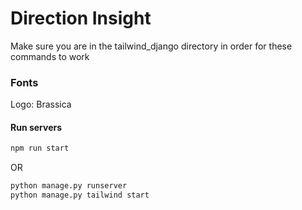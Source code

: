 # Direction Insight

Make sure you are in the tailwind_django directory in order for these commands to work


### Fonts

Logo: Brassica

#### Run servers

```bash
npm run start
```

OR

```bash
python manage.py runserver
python manage.py tailwind start
```
